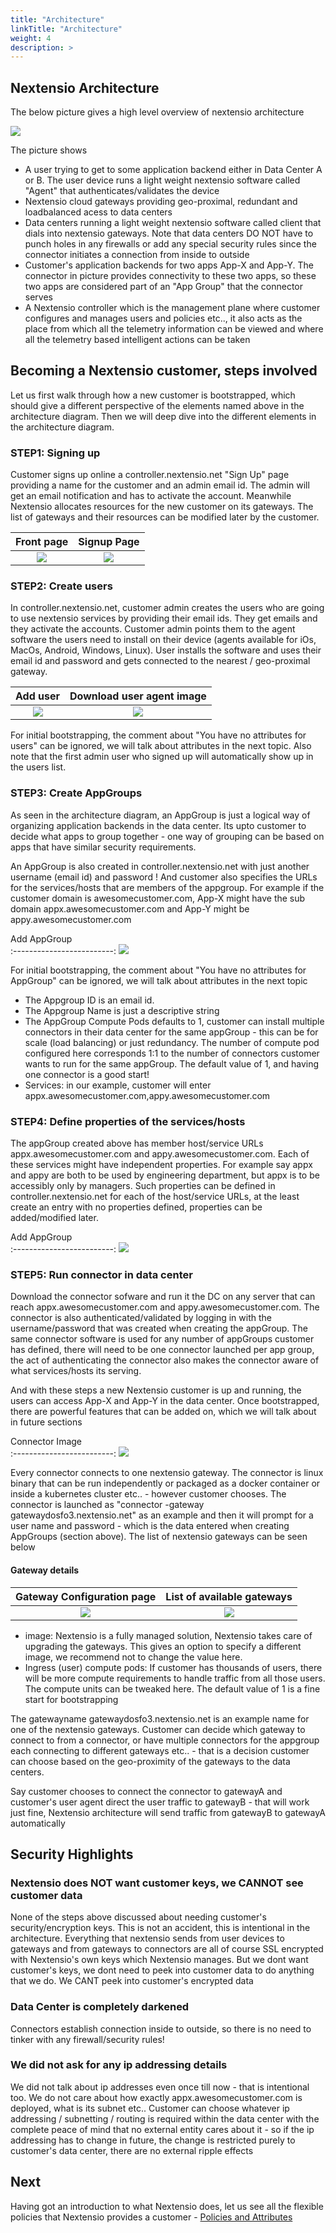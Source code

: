 ```yaml
---
title: "Architecture"
linkTitle: "Architecture"
weight: 4
description: >
---
```


## Nextensio Architecture

The below picture gives a high level overview of nextensio architecture

![](/architecture/architecture.jpg)

The picture shows 

* A user trying to get to some application backend either in Data Center A or B. The user device 
runs a light weight nextensio software called "Agent" that authenticates/validates the device
* Nextensio cloud gateways providing geo-proximal, redundant and loadbalanced acess to data centers
* Data centers running a light weight nextensio software called client that dials into nextensio gateways.
Note that data centers DO NOT have to punch holes in any firewalls or add any special security rules since
the connector initiates a connection from inside to outside
* Customer's application backends for two apps App-X and App-Y. The connector in picture provides 
connectivity to these two apps, so these two apps are considered part of an "App Group" that the connector serves
* A Nextensio controller which is the management plane where customer configures and manages users and policies
etc.., it also acts as the place from which all the telemetry information can be viewed and where all the 
telemetry based intelligent actions can be taken

## Becoming a Nextensio customer, steps involved

Let us first walk through how a new customer is bootstrapped, which should give a different perspective 
of the elements named above in the architecture diagram. Then we will deep dive into the different elements
in the architecture diagram.

### STEP1: Signing up 

Customer signs up online a controller.nextensio.net "Sign Up" page providing a name for the customer and
an admin email id. The admin will get an email notification and has to activate the account. Meanwhile 
Nextensio allocates resources for the new customer on its gateways. The list of gateways and their resources
can be modified later by the customer.

Front page             |  Signup Page
:-------------------------:|:-------------------------:
![](/architecture/signup_1.jpg) | ![](/architecture/signup_2.jpg)

### STEP2: Create users

In controller.nextensio.net, customer admin creates the users who are going to use nextensio services by 
providing their email ids. They get emails and they activate the accounts. Customer admin points them to 
the agent software the users need to install on their device (agents available for iOs, MacOs, Android, 
Windows, Linux). User installs the software and uses their email id and password and gets connected to the 
nearest / geo-proximal gateway.

Add user             |  Download user agent image
:-------------------------:|:-------------------------:
![](/architecture/user_add.jpg) | ![](/architecture/images.jpg)

For initial bootstrapping, the comment about "You have no attributes for users" can be ignored, we will
talk about attributes in the next topic. Also note that the first admin user who signed up will automatically
show up in the users list.

### STEP3: Create AppGroups 

As seen in the architecture diagram, an AppGroup is just a logical way of organizing application backends 
in the data center. Its upto customer to decide what apps to group together - one way of grouping can be
based on apps that have similar security requirements. 

An AppGroup is also created in controller.nextensio.net with just another username (email id) and password ! 
And customer also specifies the URLs for the services/hosts that are members of the appgroup. For example 
if the customer domain is awesomecustomer.com, App-X might have the sub domain appx.awesomecustomer.com and 
App-Y might be appy.awesomecustomer.com

Add AppGroup             
:-------------------------:
![](/architecture/appgroup_add.jpg)

For initial bootstrapping, the comment about "You have no attributes for AppGroup" can be ignored, we will
talk about attributes in the next topic

* The Appgroup ID is an email id. 
* The Appgroup Name is just a descriptive string
* The AppGroup Compute Pods defaults to 1, customer can install multiple connectors
in their data center for the same appGroup - this can be for scale (load balancing) or just redundancy. The
number of compute pod configured here corresponds 1:1 to the number of connectors customer wants to run
for the same appGroup. The default value of 1, and having one connector is a good start!
* Services: in our example, customer will enter  
  appx.awesomecustomer.com,appy.awesomecustomer.com

### STEP4: Define properties of the services/hosts

The appGroup created above has member host/service URLs appx.awesomecustomer.com and appy.awesomecustomer.com. 
Each of these services might have independent properties. For example say appx and appy are both to be used
by engineering department, but appx is to be accessibly only by managers. Such properties can be defined 
in controller.nextensio.net for each of the host/service URLs, at the least create an entry with no properties 
defined, properties can be added/modified later.

Add AppGroup             
:-------------------------:
![](/architecture/appgroup_add.jpg)

### STEP5: Run connector in data center

Download the connector sofware and run it the DC on any server that can reach appx.awesomecustomer.com and
appy.awesomecustomer.com. The connector is also authenticated/validated by logging in with the username/password
that was created when creating the appGroup. The same connector software is used for any number of appGroups
customer has defined, there will need to be one connector launched per app group, the act of authenticating
the connector also makes the connector aware of what services/hosts its serving. 

And with these steps a new Nextensio customer is up and running, the users can access App-X and App-Y in the
data center. Once bootstrapped, there are powerful features that can be added on, which we will talk about in
future sections

Connector Image             
:-------------------------:
![](/architecture/images.jpg)

Every connector connects to one nextensio gateway. The connector is linux binary that can be run independently
or packaged as a docker container or inside a kubernetes cluster etc.. - however customer chooses. The connector
is launched as "connector -gateway gatewaydosfo3.nextensio.net" as an example and then it will prompt for a 
user name and password - which is the data entered when creating AppGroups (section above). The list of nextensio
gateways can be seen below

#### Gateway details

Gateway Configuration page             |  List of available gateways
:-------------------------:|:-------------------------:
![](/architecture/gateway_config.png) | ![](/architecture/gateway_list.jpg)

* image: Nextensio is a fully managed solution, Nextensio takes care of upgrading the gateways. This gives an
option to specify a different image, we recommend not to change the value here. 
* Ingress (user) compute pods: If customer has thousands of users, there will be more compute requirements to handle
traffic from all those users. The compute units can be tweaked here. The default value of 1 is a fine start for
bootstrapping

The gatewayname gatewaydosfo3.nextensio.net is an example name for one of the nextensio gateways. Customer can
decide which gateway to connect to from a connector, or have multiple connectors for the appgroup each connecting
to different gateways etc.. - that is a decision customer can choose based on the geo-proximity of the gateways
to the data centers. 

Say customer chooses to connect the connector to gatewayA and customer's user agent direct the user traffic to
gatewayB - that will work just fine, Nextensio architecture will send traffic from gatewayB to gatewayA automatically

## Security Highlights

### Nextensio does NOT want customer keys, we CANNOT see customer data

None of the steps above discussed about needing customer's security/encryption keys. This is not an accident,
this is intentional in the architecture. Everything that nextensio sends from user devices to gateways and 
from gateways to connectors are all of course SSL encrypted with Nextensio's own keys which Nextensio manages.
But we dont want customer's keys, we dont need to peek into customer data to do anything that we do. We CANT
peek into customer's encrypted data

### Data Center is completely darkened

Connectors establish connection inside to outside, so there is no need to tinker with any firewall/security rules!

### We did not ask for any ip addressing details

We did not talk about ip addresses even once till now - that is intentional too. We do not care about how 
exactly appx.awesomecustomer.com is deployed, what is its subnet etc.. Customer can choose whatever 
ip addressing / subnetting / routing is required within the data center with the complete peace of mind 
that no external entity cares about it - so if the ip addressing has to change in future, the change is
restricted purely to customer's data center, there are no external ripple effects

## Next 

Having got an introduction to what Nextensio does, let us see all the flexible policies that Nextensio
provides a customer - [Policies and Attributes](/policyattr/)